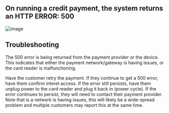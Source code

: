 ## On running a credit payment, the system returns an HTTP ERROR: 500

﻿![image](https://github.com/user-attachments/assets/cca24cf0-4ae6-4e80-8750-fbe920d6d281)

 ## Troubleshooting

 The 500 error is being returned from the payment provider or the device. This indicates that either the payment network/gateway is having issues, or the card reader is malfunctioning.

 Have the customer retry the payment. 
 If they continue to get a 500 error, have them confirm interet access.
 If the error still persists, have them unplug power to the card reader and plug it back in (power cycle).
 If the error continues to persist, they will need to contact their payment provider.  Note that is a network is having issues, this will likely be a wide-spread problem and multiple customers may report this at the same time.
